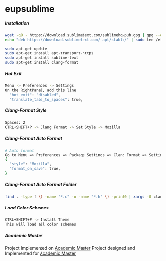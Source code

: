 # eupsublime

##### Installation

```bash
wget -qO - https://download.sublimetext.com/sublimehq-pub.gpg | gpg --dearmor | sudo tee /etc/apt/trusted.gpg.d/sublimehq-archive.gpg > /dev/null
echo "deb https://download.sublimetext.com/ apt/stable/" | sudo tee /etc/apt/sources.list.d/sublime-text.list

sudo apt-get update
sudo apt-get install apt-transport-https
sudo apt-get install sublime-text
sudo apt-get install clang-format
```

##### Hot Exit

```bash
Menu -> Preferences -> Settings
On the RightPanel, add this line
  "hot_exit": "disabled",
  "translate_tabs_to_spaces": true,
```
##### Clang-Format Style

```bash
Spaces: 2
CTRL+SHIFT+P -> Clang Format -> Set Style -> Mozilla
```

##### Clang-Format Auto Format

```bash
# Auto format
Go to Menu => Preferences => Package Settings => Clang Format => Settings-User
{
  "style": "Mozilla",
  "format_on_save": true,
}
```

##### Clang-Format Auto Format Folder

```bash
find . -type f \( -name "*.c" -o -name "*.h" \) -print0 | xargs -0 clang-format -style=Mozilla -i
```

##### Load Color Schemes

```bash
CTRL+SHIFT+P -> Install Theme
This will load all color schemes
```

##### Academic Master

Project Implemented on [Academic Master](https://academic-master.com/)
Project designed and Implemented for [Academic Master](https://academic-master.com/)

